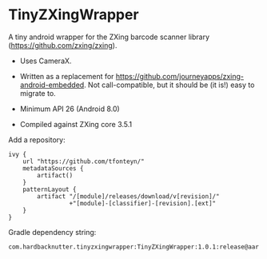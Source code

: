 # TinyZXingWrapper
A tiny android wrapper for the ZXing barcode scanner library (https://github.com/zxing/zxing). 

- Uses CameraX.

- Written as a replacement for https://github.com/journeyapps/zxing-android-embedded.
  Not call-compatible, but it should be (it is!) easy to migrate to.

- Minimum API 26 (Android 8.0)
- Compiled against ZXing core 3.5.1

Add a repository:

    ivy {
        url "https://github.com/tfonteyn/"
        metadataSources {
            artifact()
        }
        patternLayout {
            artifact "/[module]/releases/download/v[revision]/"
                     +"[module]-[classifier]-[revision].[ext]"
        }
    }

Gradle dependency string:

    com.hardbacknutter.tinyzxingwrapper:TinyZXingWrapper:1.0.1:release@aar
